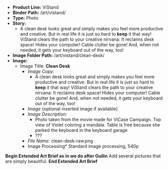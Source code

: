 - __Product Line:__ ViStand
- __Binder Path:__ /art/vistand/
- __Type:__ Photo
- __Story:__ 
   - A clean desk looks great and simply makes you feel more productive and creative. But in real life it is just so hard to **keep** it that way! ViStand clears the path to your creative nirvana: It reclaims desk space! Hides your computer! Cable clutter be gone! And, when not needed, it gets your keyboard out of the way, too!
- __Image Folder Path:__ /art/vistand/clean-desk/
- __Image:__
   - Image Title: __Clean Desk__ 
      - *Image Copy:*
         - A clean desk looks great and simply makes you feel more productive and creative. But in real life it is just so hard to **keep** it that way! ViStand clears the path to your creative nirvana: It reclaims desk space! Hides your computer! Cable clutter be gone! And, when not needed, it gets your keyboard out of the way, too!
      - *Image* {optional inserted image if available}
      - *Image Description:*
         - Photo taken from the movie made for ViCase Campaign. Top view of Violet coloring a mandala. Table is free because she parked the keyboard in the keyboard garage 
         - ???
      - *File Name:* clean-desk-raw.png
      - Image Processing* Standard image processing, 540p



**Begin Extended Art Brief as in we do after Guilin**
Add several pictures that are simply beautiful.
**End Extended Art Brief**